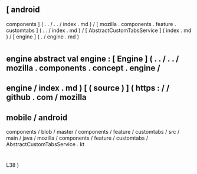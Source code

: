 [
android
-
components
]
(
.
.
/
.
.
/
index
.
md
)
/
[
mozilla
.
components
.
feature
.
customtabs
]
(
.
.
/
index
.
md
)
/
[
AbstractCustomTabsService
]
(
index
.
md
)
/
[
engine
]
(
.
/
engine
.
md
)
#
engine
abstract
val
engine
:
[
Engine
]
(
.
.
/
.
.
/
mozilla
.
components
.
concept
.
engine
/
-
engine
/
index
.
md
)
[
(
source
)
]
(
https
:
/
/
github
.
com
/
mozilla
-
mobile
/
android
-
components
/
blob
/
master
/
components
/
feature
/
customtabs
/
src
/
main
/
java
/
mozilla
/
components
/
feature
/
customtabs
/
AbstractCustomTabsService
.
kt
#
L38
)
